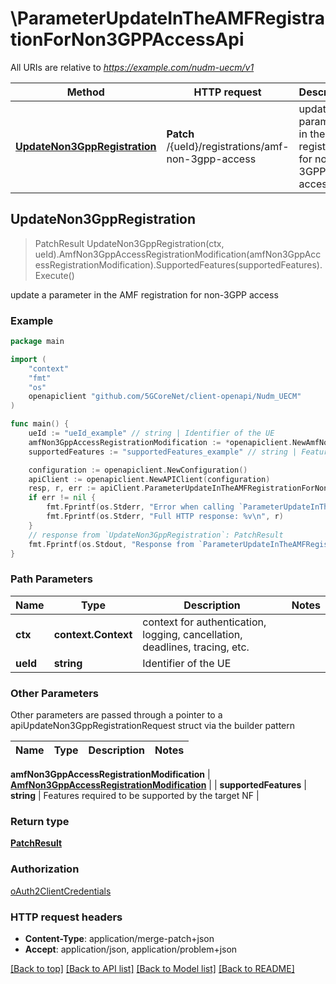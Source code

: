 # \ParameterUpdateInTheAMFRegistrationForNon3GPPAccessApi

All URIs are relative to *https://example.com/nudm-uecm/v1*

Method | HTTP request | Description
------------- | ------------- | -------------
[**UpdateNon3GppRegistration**](ParameterUpdateInTheAMFRegistrationForNon3GPPAccessApi.md#UpdateNon3GppRegistration) | **Patch** /{ueId}/registrations/amf-non-3gpp-access | update a parameter in the AMF registration for non-3GPP access



## UpdateNon3GppRegistration

> PatchResult UpdateNon3GppRegistration(ctx, ueId).AmfNon3GppAccessRegistrationModification(amfNon3GppAccessRegistrationModification).SupportedFeatures(supportedFeatures).Execute()

update a parameter in the AMF registration for non-3GPP access

### Example

```go
package main

import (
    "context"
    "fmt"
    "os"
    openapiclient "github.com/5GCoreNet/client-openapi/Nudm_UECM"
)

func main() {
    ueId := "ueId_example" // string | Identifier of the UE
    amfNon3GppAccessRegistrationModification := *openapiclient.NewAmfNon3GppAccessRegistrationModification(*openapiclient.NewGuami(*openapiclient.NewPlmnIdNid("Mcc_example", "Mnc_example"), "AmfId_example")) // AmfNon3GppAccessRegistrationModification | 
    supportedFeatures := "supportedFeatures_example" // string | Features required to be supported by the target NF (optional)

    configuration := openapiclient.NewConfiguration()
    apiClient := openapiclient.NewAPIClient(configuration)
    resp, r, err := apiClient.ParameterUpdateInTheAMFRegistrationForNon3GPPAccessApi.UpdateNon3GppRegistration(context.Background(), ueId).AmfNon3GppAccessRegistrationModification(amfNon3GppAccessRegistrationModification).SupportedFeatures(supportedFeatures).Execute()
    if err != nil {
        fmt.Fprintf(os.Stderr, "Error when calling `ParameterUpdateInTheAMFRegistrationForNon3GPPAccessApi.UpdateNon3GppRegistration``: %v\n", err)
        fmt.Fprintf(os.Stderr, "Full HTTP response: %v\n", r)
    }
    // response from `UpdateNon3GppRegistration`: PatchResult
    fmt.Fprintf(os.Stdout, "Response from `ParameterUpdateInTheAMFRegistrationForNon3GPPAccessApi.UpdateNon3GppRegistration`: %v\n", resp)
}
```

### Path Parameters


Name | Type | Description  | Notes
------------- | ------------- | ------------- | -------------
**ctx** | **context.Context** | context for authentication, logging, cancellation, deadlines, tracing, etc.
**ueId** | **string** | Identifier of the UE | 

### Other Parameters

Other parameters are passed through a pointer to a apiUpdateNon3GppRegistrationRequest struct via the builder pattern


Name | Type | Description  | Notes
------------- | ------------- | ------------- | -------------

 **amfNon3GppAccessRegistrationModification** | [**AmfNon3GppAccessRegistrationModification**](AmfNon3GppAccessRegistrationModification.md) |  | 
 **supportedFeatures** | **string** | Features required to be supported by the target NF | 

### Return type

[**PatchResult**](PatchResult.md)

### Authorization

[oAuth2ClientCredentials](../README.md#oAuth2ClientCredentials)

### HTTP request headers

- **Content-Type**: application/merge-patch+json
- **Accept**: application/json, application/problem+json

[[Back to top]](#) [[Back to API list]](../README.md#documentation-for-api-endpoints)
[[Back to Model list]](../README.md#documentation-for-models)
[[Back to README]](../README.md)

